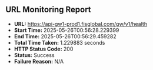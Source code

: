## URL Monitoring Report

- **URL:** https://api-gw1-prod1.fisglobal.com/gw/v1/health
- **Start Time:** 2025-05-26T00:56:28.229399
- **End Time:** 2025-05-26T00:56:29.459282
- **Total Time Taken:** 1.229883 seconds
- **HTTP Status Code:** 200
- **Status:** Success
- **Failure Reason:** N/A
